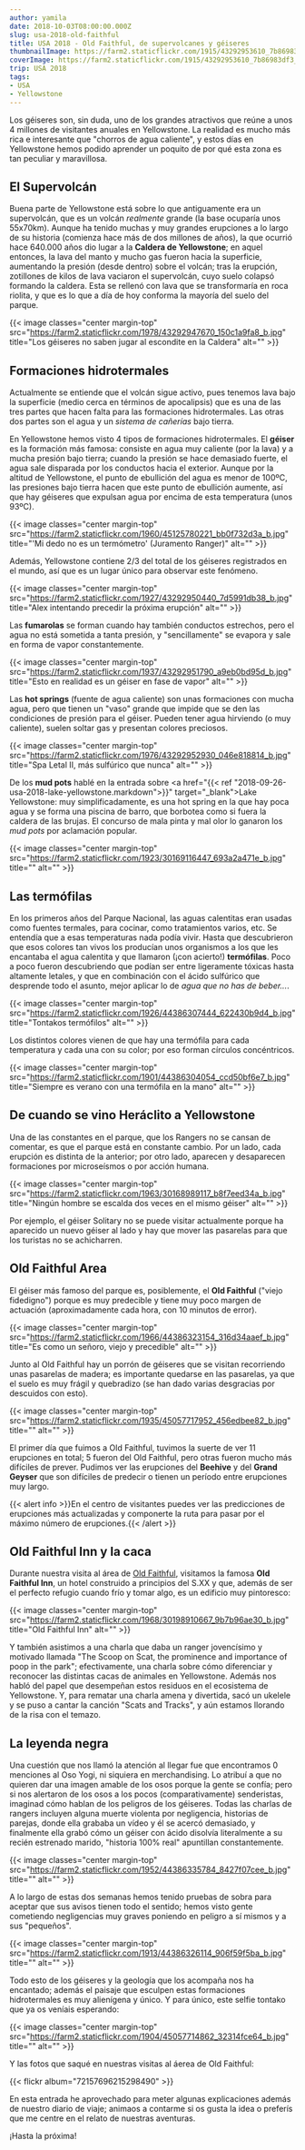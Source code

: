 ```yaml
---
author: yamila
date: 2018-10-03T08:00:00.000Z
slug: usa-2018-old-faithful
title: USA 2018 - Old Faithful, de supervolcanes y géiseres
thumbnailImage: https://farm2.staticflickr.com/1915/43292953610_7b86983df3_c.jpg
coverImage: https://farm2.staticflickr.com/1915/43292953610_7b86983df3_b.jpg
trip: USA 2018
tags:
- USA
- Yellowstone
---
```


Los géiseres son, sin duda, uno de los grandes atractivos que reúne a unos 4 millones de visitantes anuales en Yellowstone. La realidad es mucho más rica e interesante que "chorros de agua caliente", y estos días en Yellowstone hemos podido aprender un poquito de por qué esta zona es tan peculiar y maravillosa.

<!--more-->

## El Supervolcán

Buena parte de Yellowstone está sobre lo que antiguamente era un supervolcán, que es un volcán *realmente* grande (la base ocuparía unos 55x70km). Aunque ha tenido muchas y muy grandes erupciones a lo largo de su historia (comienza hace más de dos millones de años), la que ocurrió hace 640.000 años dio lugar a la **Caldera de Yellowstone**; en aquel entonces, la lava del manto y mucho gas fueron hacia la superficie, aumentando la presión (desde dentro) sobre el volcán; tras la erupción, zotillones de kilos de lava vaciaron el supervolcán, cuyo suelo colapsó formando la caldera. Esta se rellenó con lava que se transformaría en roca riolita, y que es lo que a día de hoy conforma la mayoría del suelo del parque.

{{< image classes="center margin-top" src="https://farm2.staticflickr.com/1978/43292947670_150c1a9fa8_b.jpg" title="Los géiseres no saben jugar al escondite en la Caldera" alt="" >}}

## Formaciones hidrotermales

Actualmente se entiende que el volcán sigue activo, pues tenemos lava bajo la superficie (medio cerca en términos de apocalipsis) que es una de las tres partes que hacen falta para las formaciones hidrotermales. Las otras dos partes son el agua y un *sistema de cañerías* bajo tierra.

En Yellowstone hemos visto 4 tipos de formaciones hidrotermales. El **géiser** es la formación más famosa: consiste en agua muy caliente (por la lava) y a mucha presión bajo tierra; cuando la presión se hace demasiado fuerte, el agua sale disparada por los conductos hacia el exterior. Aunque por la altitud de Yellowstone, el punto de ebullición del agua es menor de 100ºC, las presiones bajo tierra hacen que este punto de ebullición aumente, así que hay géiseres que expulsan agua por encima de esta temperatura (unos 93ºC).

{{< image classes="center margin-top" src="https://farm2.staticflickr.com/1960/45125780221_bb0f732d3a_b.jpg" title="'Mi dedo no es un termómetro' (Juramento Ranger)" alt="" >}}

Además, Yellowstone contiene 2/3 del total de los géiseres registrados en el mundo, así que es un lugar único para observar este fenómeno.

{{< image classes="center margin-top" src="https://farm2.staticflickr.com/1927/43292950440_7d5991db38_b.jpg" title="Alex intentando precedir la próxima erupción" alt="" >}}

Las **fumarolas** se forman cuando hay también conductos estrechos, pero el agua no está sometida a tanta presión, y "sencillamente" se evapora y sale en forma de vapor constantemente.

{{< image classes="center margin-top" src="https://farm2.staticflickr.com/1937/43292951790_a9eb0bd95d_b.jpg" title="Esto en realidad es un géiser en fase de vapor" alt="" >}}

Las **hot springs** (fuente de agua caliente) son unas formaciones con mucha agua, pero que tienen un "vaso" grande que impide que se den las condiciones de presión para el géiser. Pueden tener agua hirviendo (o muy caliente), suelen soltar gas y presentan colores preciosos.

{{< image classes="center margin-top" src="https://farm2.staticflickr.com/1976/43292952930_046e818814_b.jpg" title="Spa Letal II, más sulfúrico que nunca" alt="" >}}

De los **mud pots** hablé en la entrada sobre <a href="{{< ref "2018-09-26-usa-2018-lake-yellowstone.markdown">}}" target="_blank">Lake Yellowstone</a>: muy simplificadamente, es una hot spring en la que hay poca agua y se forma una piscina de barro, que borbotea como si fuera la caldera de las brujas. El concurso de mala pinta y mal olor lo ganaron los *mud pots* por aclamación popular.

{{< image classes="center margin-top" src="https://farm2.staticflickr.com/1923/30169116447_693a2a471e_b.jpg" title="" alt="" >}}

## Las termófilas

En los primeros años del Parque Nacional, las aguas calentitas eran usadas como fuentes termales, para cocinar, como tratamientos varios, etc. Se entendía que a esas temperaturas nada podía vivir. Hasta que descubrieron que esos colores tan vivos los producían unos organismos a los que les encantaba el agua calentita y que llamaron (¡con acierto!) **termófilas**. Poco a poco fueron descubriendo que podían ser entre ligeramente tóxicas hasta altamente letales, y que en combinación con el ácido sulfúrico que desprende todo el asunto, mejor aplicar lo de *agua que no has de beber...*.

{{< image classes="center margin-top" src="https://farm2.staticflickr.com/1926/44386307444_622430b9d4_b.jpg" title="Tontakos termófilos" alt="" >}}

Los distintos colores vienen de que hay una termófila para cada temperatura y cada una con su color; por eso forman círculos concéntricos.

{{< image classes="center margin-top" src="https://farm2.staticflickr.com/1901/44386304054_ccd50bf6e7_b.jpg" title="Siempre es verano con una termófila en la mano" alt="" >}}

## De cuando se vino Heráclito a Yellowstone

Una de las constantes en el parque, que los Rangers no se cansan de comentar, es que el parque está en constante cambio. Por un lado, cada erupción es distinta de la anterior; por otro lado, aparecen y desaparecen formaciones por microseísmos o por acción humana.

{{< image classes="center margin-top" src="https://farm2.staticflickr.com/1963/30168989117_b8f7eed34a_b.jpg" title="Ningún hombre se escalda dos veces en el mismo géiser" alt="" >}}

Por ejemplo, el géiser Solitary no se puede visitar actualmente porque ha aparecido un nuevo géiser al lado y hay que mover las pasarelas para que los turistas no se achicharren.

## Old Faithful Area

El géiser más famoso del parque es, posiblemente, el **Old Faithful** ("viejo fidedigno") porque es muy predecible y tiene muy poco margen de actuación (aproximadamente cada hora, con 10 minutos de error).

{{< image classes="center margin-top" src="https://farm2.staticflickr.com/1966/44386323154_316d34aaef_b.jpg" title="Es como un señoro, viejo y precedible" alt="" >}}

Junto al Old Faithful hay un porrón de géiseres que se visitan recorriendo unas pasarelas de madera; es importante quedarse en las pasarelas, ya que el suelo es muy frágil y quebradizo (se han dado varias desgracias por descuidos con esto).

{{< image classes="center margin-top" src="https://farm2.staticflickr.com/1935/45057717952_456edbee82_b.jpg" title="" alt="" >}}

El primer día que fuimos a Old Faithful, tuvimos la suerte de ver 11 erupciones en total; 5 fueron del Old Faithful, pero otras fueron mucho más difíciles de prever. Pudimos ver las erupciones del **Beehive** y del **Grand Geyser** que son difíciles de predecir o tienen un período entre erupciones muy largo.

{{< alert info >}}En el centro de visitantes puedes ver las predicciones de erupciones más actualizadas y componerte la ruta para pasar por el máximo número de erupciones.{{< /alert >}}

## Old Faithful Inn y la caca

Durante nuestra visita al área de <a href="https://www.yellowstonenationalparklodges.com/lodgings/hotel/old-faithful-inn/" target="_blank">Old Faithful</a>, visitamos la famosa **Old Faithful Inn**, un hotel construido a principios del S.XX y que, además de ser el perfecto refugio cuando frío y tomar algo, es un edificio muy pintoresco:

{{< image classes="center margin-top" src="https://farm2.staticflickr.com/1968/30198910667_9b7b96ae30_b.jpg" title="Old Faithful Inn" alt="" >}}

Y también asistimos a una charla que daba un ranger jovencísimo y motivado llamada "The Scoop on Scat, the prominence and importance of poop in the park"; efectivamente, una charla sobre cómo diferenciar y reconocer las distintas cacas de animales en Yellowstone. Además nos habló del papel que desempeñan estos residuos en el ecosistema de Yellowstone. Y, para rematar una charla amena y divertida, sacó un ukelele y se puso a cantar la canción "Scats and Tracks", y aún estamos llorando de la risa con el temazo.

## La leyenda negra

Una cuestión que nos llamó la atención al llegar fue que encontramos 0 menciones al Oso Yogi, ni siquiera en merchandising. Lo atribuí a que no quieren dar una imagen amable de los osos porque la gente se confía; pero si nos alertaron de los osos a los pocos (comparativamente) senderistas, imaginad cómo hablan de los peligros de los géiseres. Todas las charlas de rangers incluyen alguna muerte violenta por negligencia, historias de parejas, donde ella grababa un vídeo y él se acercó demasiado, y finalmente ella grabó cómo un géiser con ácido disolvía literalmente a su recién estrenado marido, "historia 100% real" apuntillan constantemente.

{{< image classes="center margin-top" src="https://farm2.staticflickr.com/1952/44386335784_8427f07cee_b.jpg" title="" alt="" >}}

A lo largo de estas dos semanas hemos tenido pruebas de sobra para aceptar que sus avisos tienen todo el sentido; hemos visto gente cometiendo negligencias muy graves poniendo en peligro a sí mismos y a sus "pequeños".

{{< image classes="center margin-top" src="https://farm2.staticflickr.com/1913/44386326114_906f59f5ba_b.jpg" title="" alt="" >}}

Todo esto de los géiseres y la geología que los acompaña nos ha encantado; además el paisaje que esculpen estas formaciones hidrotermales es muy alienígena y único. Y para único, este selfie tontako que ya os veníais esperando:

{{< image classes="center margin-top" src="https://farm2.staticflickr.com/1904/45057714862_32314fce64_b.jpg" title="" alt="" >}}

Y las fotos que saqué en nuestras visitas al áerea de Old Faithful:

{{< flickr album="72157696215298490" >}}

En esta entrada he aprovechado para meter algunas explicaciones además de nuestro diario de viaje; animaos a contarme si os gusta la idea o preferís que me centre en el relato de nuestras aventuras.

¡Hasta la próxima!
